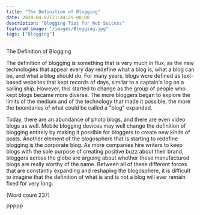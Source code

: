 ```yaml
---
title: "The Definition of Blogging"
date: 2020-04-02T21:44:29-08:00
description: "Blogging Tips for Web Success"
featured_image: "/images/Blogging.jpg"
tags: ["Blogging"]
---
```


The Definition of Blogging 

The definition of blogging is something that is very
much in flux, as the new technologies that appear every
day redefine what a blog is, what a blog can be, and
what a blog should do. For many years, blogs were
defined as text-based websites that kept records of days,
similar to a captain's log on a sailing ship. However,
this started to change as the group of people who kept
blogs became more diverse. The more bloggers began
to explore the limits of the medium and of the
technology that made it possible, the more the
boundaries of what could be called a "blog" expanded. 
               
Today, there are an abundance of photo blogs, and there
are even video blogs as well. Mobile blogging devices
may well change the definition of blogging entirely by
making it possible for bloggers to create new kinds of
posts. Another element of the blogosphere that is
starting to redefine blogging is the corporate blog. As
more companies hire writers to keep blogs with the sole
purpose of creating positive buzz about their brand,
bloggers across the globe are arguing about whether
these manufactured blogs are really worthy of the name.
Between all of these different forces that are constantly
expanding and reshaping the blogosphere, it is difficult
to imagine that the definition of what is and is not a
blog will ever remain fixed for very long.   

(Word count 237)

PPPPP




